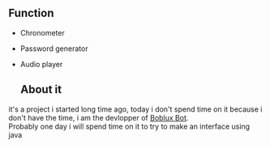 ## Function

- Chronometer
- Password generator
- Audio player

  ## About it
it's a project i started long time ago, today i don't spend time on it
because i don't have the time, i am the devlopper of [Boblux Bot](https://bobluxcorp.000webhostapp.com/).  
Probably one day i will spend time on it to try to make an interface using java
